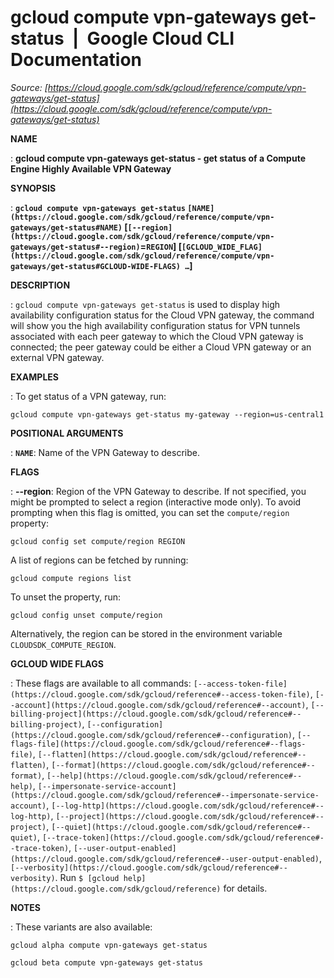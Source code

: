 # gcloud compute vpn-gateways get-status  |  Google Cloud CLI Documentation

*Source: [https://cloud.google.com/sdk/gcloud/reference/compute/vpn-gateways/get-status](https://cloud.google.com/sdk/gcloud/reference/compute/vpn-gateways/get-status)*

**NAME**

: **gcloud compute vpn-gateways get-status - get status of a Compute Engine Highly Available VPN Gateway**

**SYNOPSIS**

: **`gcloud compute vpn-gateways get-status` `[NAME](https://cloud.google.com/sdk/gcloud/reference/compute/vpn-gateways/get-status#NAME)` [`[--region](https://cloud.google.com/sdk/gcloud/reference/compute/vpn-gateways/get-status#--region)`=`REGION`] [`[GCLOUD_WIDE_FLAG](https://cloud.google.com/sdk/gcloud/reference/compute/vpn-gateways/get-status#GCLOUD-WIDE-FLAGS) …`]**

**DESCRIPTION**

: `gcloud compute vpn-gateways get-status` is used to display high
availability configuration status for the Cloud VPN gateway, the command will
show you the high availability configuration status for VPN tunnels associated
with each peer gateway to which the Cloud VPN gateway is connected; the peer
gateway could be either a Cloud VPN gateway or an external VPN gateway.

**EXAMPLES**

: To get status of a VPN gateway, run:

```
gcloud compute vpn-gateways get-status my-gateway --region=us-central1
```

**POSITIONAL ARGUMENTS**

: **`NAME`**:
Name of the VPN Gateway to describe.

**FLAGS**

: **--region**:
Region of the VPN Gateway to describe. If not specified, you might be prompted
to select a region (interactive mode only).
To avoid prompting when this flag is omitted, you can set the
``compute/region`` property:

```
gcloud config set compute/region REGION
```

A list of regions can be fetched by running:

```
gcloud compute regions list
```

To unset the property, run:

```
gcloud config unset compute/region
```

Alternatively, the region can be stored in the environment variable
``CLOUDSDK_COMPUTE_REGION``.

**GCLOUD WIDE FLAGS**

: These flags are available to all commands: `[--access-token-file](https://cloud.google.com/sdk/gcloud/reference#--access-token-file)`,
`[--account](https://cloud.google.com/sdk/gcloud/reference#--account)`, `[--billing-project](https://cloud.google.com/sdk/gcloud/reference#--billing-project)`,
`[--configuration](https://cloud.google.com/sdk/gcloud/reference#--configuration)`,
`[--flags-file](https://cloud.google.com/sdk/gcloud/reference#--flags-file)`,
`[--flatten](https://cloud.google.com/sdk/gcloud/reference#--flatten)`, `[--format](https://cloud.google.com/sdk/gcloud/reference#--format)`, `[--help](https://cloud.google.com/sdk/gcloud/reference#--help)`, `[--impersonate-service-account](https://cloud.google.com/sdk/gcloud/reference#--impersonate-service-account)`,
`[--log-http](https://cloud.google.com/sdk/gcloud/reference#--log-http)`,
`[--project](https://cloud.google.com/sdk/gcloud/reference#--project)`, `[--quiet](https://cloud.google.com/sdk/gcloud/reference#--quiet)`, `[--trace-token](https://cloud.google.com/sdk/gcloud/reference#--trace-token)`, `[--user-output-enabled](https://cloud.google.com/sdk/gcloud/reference#--user-output-enabled)`,
`[--verbosity](https://cloud.google.com/sdk/gcloud/reference#--verbosity)`.
Run `$ [gcloud help](https://cloud.google.com/sdk/gcloud/reference)` for details.

**NOTES**

: These variants are also available:

```
gcloud alpha compute vpn-gateways get-status
```

```
gcloud beta compute vpn-gateways get-status
```